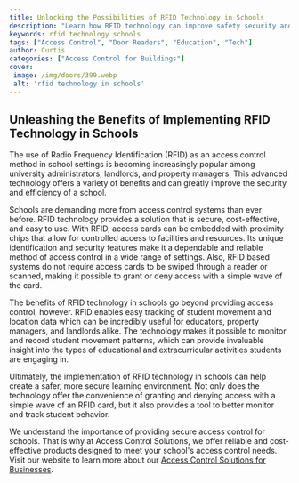```yaml
---
title: Unlocking the Possibilities of RFID Technology in Schools
description: "Learn how RFID technology can improve safety security and efficiency in schools Discover the potential applications of leveraging data to improve student outcomes simplify administrative processes and more"
keywords: rfid technology schools
tags: ["Access Control", "Door Readers", "Education", "Tech"]
author: Curtis
categories: ["Access Control for Buildings"]
cover: 
 image: /img/doors/399.webp
 alt: 'rfid technology in schools'
---
```

## Unleashing the Benefits of Implementing RFID Technology in Schools

The use of Radio Frequency Identification (RFID) as an access control method in school settings is becoming increasingly popular among university administrators, landlords, and property managers. This advanced technology offers a variety of benefits and can greatly improve the security and efficiency of a school. 

Schools are demanding more from access control systems than ever before. RFID technology provides a solution that is secure, cost-effective, and easy to use. With RFID, access cards can be embedded with proximity chips that allow for controlled access to facilities and resources. Its unique identification and security features make it a dependable and reliable method of access control in a wide range of settings. Also, RFID based systems do not require access cards to be swiped through a reader or scanned, making it possible to grant or deny access with a simple wave of the card. 

The benefits of RFID technology in schools go beyond providing access control, however. RFID enables easy tracking of student movement and location data which can be incredibly useful for educators, property managers, and landlords alike. The technology makes it possible to monitor and record student movement patterns, which can provide invaluable insight into the types of educational and extracurricular activities students are engaging in. 

Ultimately, the implementation of RFID technology in schools can help create a safer, more secure learning environment. Not only does the technology offer the convenience of granting and denying access with a simple wave of an RFID card, but it also provides a tool to better monitor and track student behavior. 

We understand the importance of providing secure access control for schools. That is why at Access Control Solutions, we offer reliable and cost-effective products designed to meet your school's access control needs. Visit our website to learn more about our [Access Control Solutions for Businesses](/access-control).
